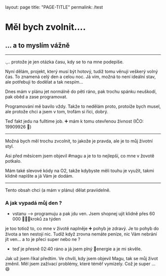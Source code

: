 layout: page
title: "PAGE-TITLE"
permalink: /test

# Měl bych zvolnit….

## … a to myslím vážně

---

.,.. protože je jen otázka času, kdy se to na mne podepíše. 

Nyní dělám, projekt, který musí být hotový, tudíž tomu věnuji veškerý volný čas. To znamená celý den a celou noc. Já vím, možná to není ideální stav, ale potřebuji to dodělat a tak nespím… 

Dnes mám v plánu jet normálně do pěti ráno, pak trochu spánku neuškodí, pak oběd a zase programovat. 

Programování mě bavilo vždy. Takže to nedělám proto, protoiže bych musel, ale protože chci a jsem v tom, trofám si říci, dobrý. 

Teď fakt jedu na fulltime job. ➕ mám k tomu otevřenou živnost (IČO: 19909926 🙂)

---

Možná bych měl trochu zvcolnit, to jakože je pravda, ale je to můj životní styl. 

Asi před měsícem jsem objevil #magu a je to to nejlepší, co mne v žovotě potkalo. 

Mám také slevové kódy na O2, takže kdybyste měli touhu je využít, takmi klidně napište a já Vám je dodám. 

---

Tento obsah chci (a mám v plánu) dělat praviidelně. 

 

### A jak vypadá můj den ?

- vstanu —> programuju a pak jdu ven. Jsem shopnej ujít klidně přes 60 000 🚶🏽‍♂️kroků za týden

je too totiož to, co mne v životě naplněje ➕ pohyb je zdravý. Je to pohyb do života a ten nestojí nic. Tudíž když zrovna nemáte peníze, nic Vám nebrání jít ven… a to je přeci super nebo ne ? 

- teď je přesně 02:40 ráno a já jsem plný 🔋energie a je mi skvěle.

Jak už jsem říkal předtím. Ve chvíli, kdy jsem objevil Magu, tak se můj život změnil. Měl jsem zažívací problémy, které téměř vymizely. Což je super … 😄
